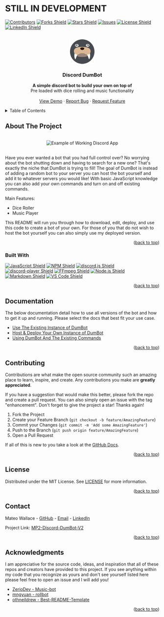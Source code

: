 # STILL IN DEVELOPMENT

<a name="readme-top"></a>

<!-- SHIELDS -->

[![Contributors](https://img.shields.io/github/contributors/Mateo-Wallace/MP2-DISCORD-DUMBOT-V2.svg?style=for-the-badge&color=success)](https://github.com/Mateo-Wallace/MP2-DISCORD-DUMBOT-V2/graphs/contributors)
[![Forks Shield](https://img.shields.io/github/forks/Mateo-Wallace/MP2-DISCORD-DUMBOT-V2.svg?style=for-the-badge)](https://github.com/Mateo-Wallace/MP2-DISCORD-DUMBOT-V2/network/members)
[![Stars Shield](https://img.shields.io/github/stars/Mateo-Wallace/MP2-DISCORD-DUMBOT-V2.svg?style=for-the-badge&color=blue)](https://github.com/Mateo-Wallace/MP2-DISCORD-DUMBOT-V2/stargazers)
[![Issues](https://img.shields.io/github/issues/Mateo-Wallace/MP2-DISCORD-DUMBOT-V2.svg?style=for-the-badge&color=yellow)](https://github.com/Mateo-Wallace/MP2-DISCORD-DUMBOT-V2/issues)
[![License Shield](https://img.shields.io/github/license/Mateo-Wallace/MP2-DISCORD-DUMBOT-V2.svg?style=for-the-badge)](./LICENSE)
[![LinkedIn Shield](https://img.shields.io/badge/LinkedIn-555555?style=for-the-badge&logo=linkedin)](https://www.linkedin.com/in/mateo-wallace/)

<!-- PROJECT LOGO & HEADER -->

<br />
<div align="center">
<img src="./src/assets/images/walrus-face-circle.png" alt="Walrus Logo" width="80" height="80">

  <h3 align="center"><strong>Discord DumBot</strong></h3>

  <p align="center">
    <strong>A simple discord bot to build your own on top of</strong>
    <br />
    Pre loaded with dice rolling and music functionality
    <br />
    <br />
    <a href="https://github.com/othneildrew/Best-README-Template">View Demo</a>
    ·
    <a href="https://github.com/Mateo-Wallace/Best-README-Template/issues">Report Bug</a>
    ·
    <a href="https://github.com/othneildrew/Best-README-Template/issues">Request Feature</a>
  </p>
</div>

<!-- TABLE OF CONTENTS -->

<details>
  <summary>Table of Contents</summary>
  <ol>
    <li>
      <a href="#about-the-project">About The Project</a>
      <ul>
        <li><a href="#built-with">Built With</a></li>
      </ul>
    </li>
    <li>
      <a href="#documentation">Documentation</a>
      <ul>
        <li><a href="./src/assets/documentation/Existing-Instance.md">Use The Existing Instance of DumBot</a></li>
        <li><a href="./src/assets/documentation/Your-Instance.md">Host & Deploy Your Own Instance of DumBot</a>
        <li><a href="./src/assets/documentation/Usage.md">Using DumBot And The Existing Commands</a></li>
      </ul>
    </li>
    <li><a href="#contributing">Contributing</a></li>
    <li><a href="#license">License</a></li>
    <li><a href="#contact">Contact</a></li>
    <li><a href="#acknowledgments">Acknowledgments</a></li>
  </ol>
</details>

<!-- ABOUT THE PROJECT -->

## About The Project

<div align="center">
  <br />
  <img src="https://via.placeholder.com/550x250" alt="Example of Working Discord App">
  <br />
  <br />
</div>

Have you ever wanted a bot that you had full control over? No worrying about the bot shutting down and having to search for a new one? That's exactly the niche that DumBot is trying to fill! The goal of DumBot is instead of adding a random bot to your server you can host the bot yourself and add it to whatever servers you would like! With basic JavaScript knowledge you can also add your own commands and turn on and off existing commands.

Main Features:

- Dice Roller
- Music Player

This README will run you through how to download, edit, deploy, and use this code to create a bot of your own. For those of you that do not wish to host the bot yourself you can also simply use my deployed version.

<p align="right">(<a href="#readme-top">back to top</a>)</p>

### Built With

[![JavaScript Shield](https://img.shields.io/badge/JavaScript_ES6+-F7DF1E?&style=for-the-badge&logo=javascript&logoColor=272727)](https://developer.mozilla.org/en-US/docs/Web/JavaScript)
[![NPM Shield](https://img.shields.io/badge/NPM-333333?&style=for-the-badge&logo=npm&logoColor=white)](https://www.npmjs.com/)
[![discord.js Shield](https://img.shields.io/badge/discord.js-5865F2?&style=for-the-badge&logo=discord&logoColor=white)](https://discord.js.org/#/)
[![discord-player Shield](https://img.shields.io/badge/discord_player-5865F2?&style=for-the-badge&logo=discord&logoColor=white)](https://discord-player.js.org/)
[![FFmpeg Shield](https://img.shields.io/badge/FFmpeg-007808?&style=for-the-badge&logo=ffmpeg&logoColor=white)](https://ffmpeg.org/)
[![Node.js Shield](https://img.shields.io/badge/Node.js-339933?&style=for-the-badge&logo=node.js&logoColor=white)](https://nodejs.org/en/)
[![Markdown Shield](https://img.shields.io/badge/Markdown-000000?&style=for-the-badge&logo=markdown)](https://www.markdownguide.org/)
[![VS Code Shield](https://img.shields.io/badge/VS_Code-007ACC?&style=for-the-badge&logo=visual-studio-code&logoColor=white)](https://code.visualstudio.com/)

<p align="right">(<a href="#readme-top">back to top</a>)</p>

<!-- DOCUMENTATION -->

## Documentation

The below documentation detail how to use all versions of the bot and how to get it up and running. Please select the docs that best fit your use case.

- [Use The Existing Instance of DumBot](./src/assets/documentation/Existing-Instance.md)
- [Host & Deploy Your Own Instance of DumBot](./src/assets/documentation/Your-Instance.md)
- [Using DumBot And The Existing Commands](./src/assets/documentation/Usage.md)

<p align="right">(<a href="#readme-top">back to top</a>)</p>

<!-- CONTRIBUTING -->

## Contributing

Contributions are what make the open source community such an amazing place to learn, inspire, and create. Any contributions you make are **greatly appreciated**.

If you have a suggestion that would make this better, please fork the repo and create a pull request. You can also simply open an issue with the tag "enhancement".
Don't forget to give the project a star! Thanks again!

1. Fork the Project
1. Create your Feature Branch (`git checkout -b feature/AmazingFeature`)
1. Commit your Changes (`git commit -m 'Add some AmazingFeature'`)
1. Push to the Branch (`git push origin feature/AmazingFeature`)
1. Open a Pull Request

If all of this is new to you take a look at the [GitHub Docs](https://docs.github.com/en/get-started/quickstart/fork-a-repo).

<p align="right">(<a href="#readme-top">back to top</a>)</p>

<!-- LICENSE -->

## License

Distributed under the MIT License. See [LICENSE](./LICENSE) for more information.

<p align="right">(<a href="#readme-top">back to top</a>)</p>

<!-- CONTACT -->

## Contact

Mateo Wallace - [GitHub](https://github.com/Mateo-Wallace) - [Email](mailto:mateo.t.wallace@gmail.com) - [LinkedIn](https://www.linkedin.com/in/mateo-wallace/)

Project Link: [MP2-Discord-DumBot-V2](https://github.com/Mateo-Wallace/MP2-Discord-DumBot-V2)

<p align="right">(<a href="#readme-top">back to top</a>)</p>

<!-- ACKNOWLEDGMENTS -->

## Acknowledgments

I am appreciative for the source code, ideas, and inspiration that all of these repos and creators have provided to this project. If you see anything within my code that you recognize as yours and don't see yourself listed here please feel free to open an issue and I will add you!

- [ZerioDev - Music-bot](https://github.com/ZerioDev/Music-bot)
- [mngyuan - rollbot](https://github.com/mngyuan/rollbot)
- [othneildrew - Best-README-Template](https://github.com/othneildrew/Best-README-Template)

<p align="right">(<a href="#readme-top">back to top</a>)</p>
